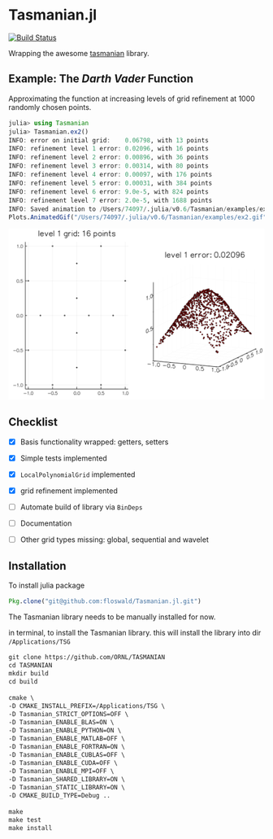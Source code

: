 # Tasmanian.jl 

[![Build Status](https://travis-ci.com/floswald/Tasmanian.jl.svg?branch=master)](https://travis-ci.com/floswald/Tasmanian.jl)

Wrapping the awesome [tasmanian](https://github.com/ORNL/Tasmanian) library.


## Example: The *Darth Vader* Function

Approximating the function at increasing levels of grid refinement at 1000 randomly chosen points.


```julia
julia> using Tasmanian
julia> Tasmanian.ex2()
INFO: error on initial grid:    0.06798, with 13 points
INFO: refinement level 1 error: 0.02096, with 16 points
INFO: refinement level 2 error: 0.00896, with 36 points
INFO: refinement level 3 error: 0.00314, with 80 points
INFO: refinement level 4 error: 0.00097, with 176 points
INFO: refinement level 5 error: 0.00031, with 384 points
INFO: refinement level 6 error: 9.0e-5, with 824 points
INFO: refinement level 7 error: 2.0e-5, with 1688 points
INFO: Saved animation to /Users/74097/.julia/v0.6/Tasmanian/examples/ex2.gif
Plots.AnimatedGif("/Users/74097/.julia/v0.6/Tasmanian/examples/ex2.gif")
```

![](examples/ex2.gif)



## Checklist

- [x] Basis functionality wrapped: getters, setters
- [x] Simple tests implemented
- [x] `LocalPolynomialGrid` implemented
- [x] grid refinement implemented
- [ ] Automate build of library via `BinDeps`
- [ ] Documentation
- [ ] Other grid types missing: global, sequential and wavelet



## Installation

To install julia package

```julia
Pkg.clone("git@github.com:floswald/Tasmanian.jl.git")
```

The Tasmanian library needs to be manually installed for now.

in terminal, to install the Tasmanian library.
this will install the library into dir `/Applications/TSG`


```
git clone https://github.com/ORNL/TASMANIAN
cd TASMANIAN
mkdir build
cd build

cmake \
-D CMAKE_INSTALL_PREFIX=/Applications/TSG \
-D Tasmanian_STRICT_OPTIONS=OFF \
-D Tasmanian_ENABLE_BLAS=ON \
-D Tasmanian_ENABLE_PYTHON=ON \
-D Tasmanian_ENABLE_MATLAB=OFF \
-D Tasmanian_ENABLE_FORTRAN=ON \
-D Tasmanian_ENABLE_CUBLAS=OFF \
-D Tasmanian_ENABLE_CUDA=OFF \
-D Tasmanian_ENABLE_MPI=OFF \
-D Tasmanian_SHARED_LIBRARY=ON \
-D Tasmanian_STATIC_LIBRARY=ON \
-D CMAKE_BUILD_TYPE=Debug ..

make
make test
make install
```


